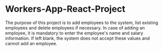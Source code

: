 # Workers-App-React-Project


The purpose of this project is to add employees to the system, list existing employees and delete employees if necessary. In case of adding an employee, it is mandatory to enter the employee's name and salary information. If left blank, the system does not accept these values and cannot add an employee.

